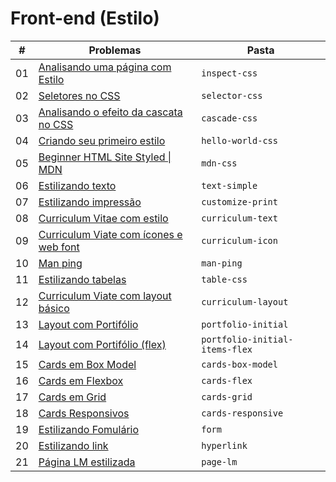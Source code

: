 # Front-end (Estilo)

| #   | Problemas                                                                            | Pasta                          |
| --- | ------------------------------------------------------------------------------------ | ------------------------------ |
| 01  | [Analisando uma página com Estilo](inspect-css/)                                     | `inspect-css`                  |
| 02  | [Seletores no CSS](selector-css/)                                                    | `selector-css`                 |
| 03  | [Analisando o efeito da cascata no CSS](cascade-css/)                                | `cascade-css`                  |
| 04  | [Criando seu primeiro estilo](hello-world-css/)                                      | `hello-world-css`              |
| 05  | [Beginner HTML Site Styled \| MDN](https://github.com/mdn/beginner-html-site-styled) | `mdn-css`                      |
| 06  | [Estilizando texto](text-simple/)                                                    | `text-simple`                  |
| 07  | [Estilizando impressão](customize-print/)                                            | `customize-print`              |
| 08  | [Curriculum Vitae com estilo](curriculum-text/)                                      | `curriculum-text`              |
| 09  | [Curriculum Viate com ícones e web font](curriculum-icon/)                           | `curriculum-icon`              |
| 10  | [Man ping](man-ping/)                                                                | `man-ping`                     |
| 11  | [Estilizando tabelas](table-css/)                                                    | `table-css`                    |
| 12  | [Curriculum Viate com layout básico](curriculum-layout/)                             | `curriculum-layout`            |
| 13  | [Layout com Portifólio](portfolio-initial/)                                          | `portfolio-initial`            |
| 14  | [Layout com Portifólio (flex)](portfolio-initial/)                                   | `portfolio-initial-items-flex` |
| 15  | [Cards em Box Model](cards-box-model/)                                               | `cards-box-model`              |
| 16  | [Cards em Flexbox](cards-flex/)                                                      | `cards-flex`                   |
| 17  | [Cards em Grid](cards-grid/)                                                         | `cards-grid`                   |
| 18  | [Cards Responsivos](cards-responsive/)                                               | `cards-responsive`             |
| 19  | [Estilizando Fomulário](form/)                                                       | `form`                         |
| 20  | [Estilizando link](hyperlink/)                                                       | `hyperlink`                    |
| 21  | [Página LM estilizada](page-lm/)                                                     | `page-lm`                      |
